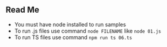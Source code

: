 Read Me
-------
- You must have node installed to run samples
- To run .js files use command `node FILENAME` like `node 01.js`
- To run TS files use command `npm run ts 06.ts` 
